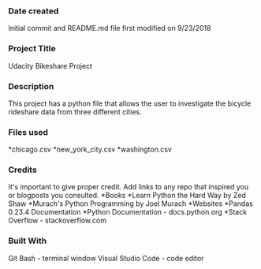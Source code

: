 ### Date created
Initial commit and README.md file first modified on 9/23/2018

### Project Title
Udacity Bikeshare Project

### Description
This project has a python file that allows the user to investigate the bicycle rideshare data
from three different cities.

### Files used
*chicago.csv
*new_york_city.csv
*washington.csv

### Credits
It's important to give proper credit. Add links to any repo that inspired you or blogposts you consulted.
*Books
    *Learn Python the Hard Way by Zed Shaw
    *Murach's Python Programming by Joel Murach
*Websites
    *Pandas 0.23.4 Documentation
    *Python Documentation - docs.python.org
    *Stack Overflow - stackoverflow.com

### Built With
Git Bash - terminal window
Visual Studio Code - code editor